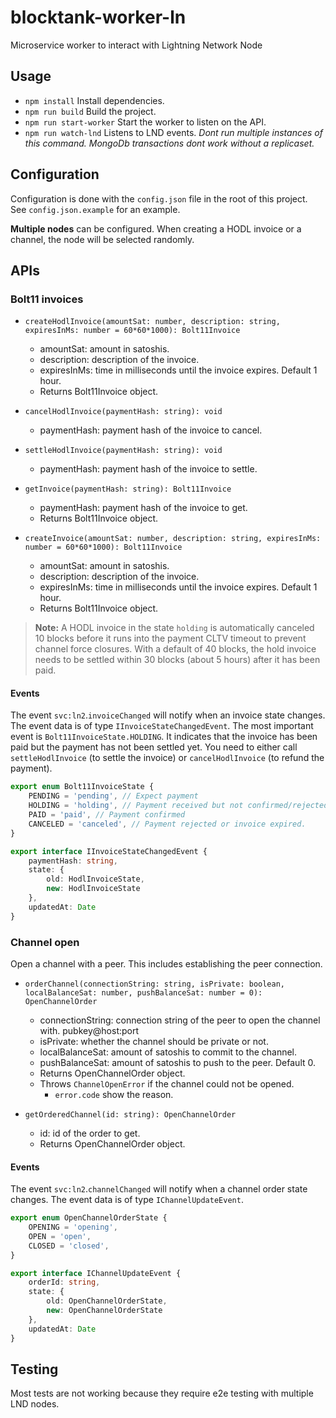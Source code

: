# blocktank-worker-ln

Microservice worker to interact with Lightning Network Node

## Usage

* `npm install` Install dependencies.
* `npm run build` Build the project.
* `npm run start-worker` Start the worker to listen on the API.
* `npm run watch-lnd` Listens to LND events. *Dont run multiple instances of this command. MongoDb transactions dont work without a replicaset.*

## Configuration

Configuration is done with the `config.json` file in the root of this project. See `config.json.example` for an example.

**Multiple nodes** can be configured. When creating a HODL invoice or a channel, the node will be selected randomly.


## APIs

### Bolt11 invoices

* `createHodlInvoice(amountSat: number, description: string, expiresInMs: number = 60*60*1000): Bolt11Invoice`
    * amountSat: amount in satoshis.
    * description: description of the invoice.
    * expiresInMs: time in milliseconds until the invoice expires. Default 1 hour.
    * Returns Bolt11Invoice object.

* `cancelHodlInvoice(paymentHash: string): void`
    * paymentHash: payment hash of the invoice to cancel.

* `settleHodlInvoice(paymentHash: string): void`
    * paymentHash: payment hash of the invoice to settle.

* `getInvoice(paymentHash: string): Bolt11Invoice`
    * paymentHash: payment hash of the invoice to get.
    * Returns Bolt11Invoice object.

* `createInvoice(amountSat: number, description: string, expiresInMs: number = 60*60*1000): Bolt11Invoice`
    * amountSat: amount in satoshis.
    * description: description of the invoice.
    * expiresInMs: time in milliseconds until the invoice expires. Default 1 hour.
    * Returns Bolt11Invoice object.


> **Note:** A HODL invoice in the state `holding` is automatically canceled 10 blocks before it runs into the payment CLTV timeout to prevent channel force closures. With a default of 40 blocks, the hold invoice needs to be settled within 30 blocks (about 5 hours) after it has been paid.

#### Events

The event `svc:ln2`.`invoiceChanged` will notify when an invoice state changes. The event data is of type `IInvoiceStateChangedEvent`.
The most important event is `Bolt11InvoiceState.HOLDING`. It indicates that the invoice has been paid but the payment has not been settled yet. You need to either call `settleHodlInvoice` (to settle the invoice) or `cancelHodlInvoice` (to refund the payment).

```typescript
export enum Bolt11InvoiceState {
    PENDING = 'pending', // Expect payment
    HOLDING = 'holding', // Payment received but not confirmed/rejected yet. Only hodl invoices can have this state.
    PAID = 'paid', // Payment confirmed
    CANCELED = 'canceled', // Payment rejected or invoice expired.
}

export interface IInvoiceStateChangedEvent {
    paymentHash: string,
    state: {
        old: HodlInvoiceState,
        new: HodlInvoiceState
    },
    updatedAt: Date
}
```

### Channel open

Open a channel with a peer. This includes establishing the peer connection.

* `orderChannel(connectionString: string, isPrivate: boolean, localBalanceSat: number, pushBalanceSat: number = 0): OpenChannelOrder`
    * connectionString: connection string of the peer to open the channel with. pubkey@host:port
    * isPrivate: whether the channel should be private or not.
    * localBalanceSat: amount of satoshis to commit to the channel.
    * pushBalanceSat: amount of satoshis to push to the peer. Default 0.
    * Returns OpenChannelOrder object.
    * Throws `ChannelOpenError` if the channel could not be opened.
        * `error.code` show the reason.

* `getOrderedChannel(id: string): OpenChannelOrder`
    * id: id of the order to get.
    * Returns OpenChannelOrder object.

#### Events

The event `svc:ln2`.`channelChanged` will notify when a channel order state changes. The event data is of type `IChannelUpdateEvent`.


```typescript
export enum OpenChannelOrderState {
    OPENING = 'opening',
    OPEN = 'open',
    CLOSED = 'closed',
}

export interface IChannelUpdateEvent {
    orderId: string,
    state: {
        old: OpenChannelOrderState,
        new: OpenChannelOrderState
    },
    updatedAt: Date
}
```


## Testing

Most tests are not working because they require e2e testing with multiple LND nodes.